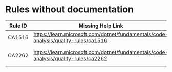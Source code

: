 # Rules without documentation

Rule ID | Missing Help Link | Title |
--------|-------------------|-------|
CA1516 | <https://learn.microsoft.com/dotnet/fundamentals/code-analysis/quality-rules/ca1516> | Remove unused resource |
CA2262 | <https://learn.microsoft.com/dotnet/fundamentals/code-analysis/quality-rules/ca2262> | Set 'MaxResponseHeadersLength' properly |
